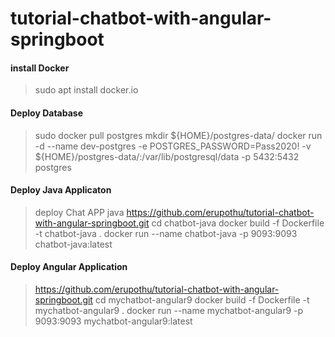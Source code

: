 # tutorial-chatbot-with-angular-springboot

#### install Docker

> sudo apt install docker.io

#### Deploy Database
> sudo docker pull postgres
> mkdir ${HOME}/postgres-data/
> docker run -d --name dev-postgres -e POSTGRES_PASSWORD=Pass2020! -v ${HOME}/postgres-data/:/var/lib/postgresql/data -p 5432:5432 postgres

#### Deploy Java Applicaton
> deploy Chat APP java
> https://github.com/erupothu/tutorial-chatbot-with-angular-springboot.git
> cd chatbot-java
> docker build -f Dockerfile -t chatbot-java .
> docker run --name chatbot-java -p 9093:9093 chatbot-java:latest

#### Deploy Angular Application
> https://github.com/erupothu/tutorial-chatbot-with-angular-springboot.git
> cd mychatbot-angular9
> docker build -f Dockerfile -t mychatbot-angular9 .
> docker run --name mychatbot-angular9 -p 9093:9093 mychatbot-angular9:latest

